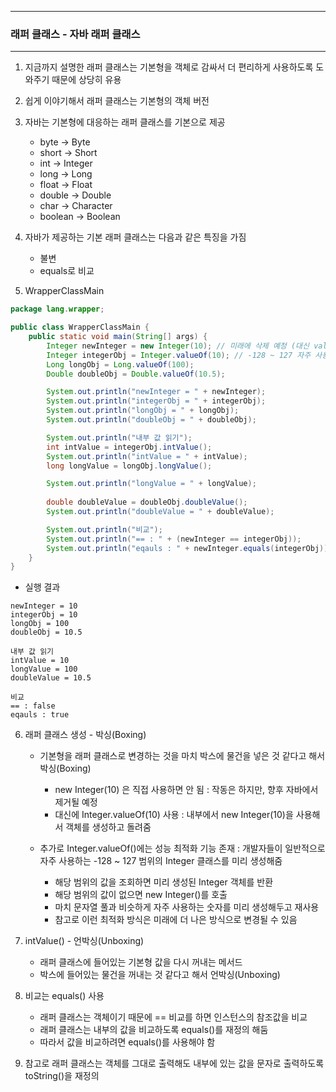 -----
### 래퍼 클래스 - 자바 래퍼 클래스
-----
1. 지금까지 설명한 래퍼 클래스는 기본형을 객체로 감싸서 더 편리하게 사용하도록 도와주기 때문에 상당히 유용
2. 쉽게 이야기해서 래퍼 클래스는 기본형의 객체 버전
3. 자바는 기본형에 대응하는 래퍼 클래스를 기본으로 제공
   - byte → Byte
   - short → Short
   - int → Integer
   - long → Long
   - float → Float
   - double → Double
   - char → Character
   - boolean → Boolean

4. 자바가 제공하는 기본 래퍼 클래스는 다음과 같은 특징을 가짐
   - 불변
   - equals로 비교
  
5. WrapperClassMain
```java
package lang.wrapper;

public class WrapperClassMain {
    public static void main(String[] args) {
        Integer newInteger = new Integer(10); // 미래에 삭제 예정 (대신 valueOf() 사용)
        Integer integerObj = Integer.valueOf(10); // -128 ~ 127 자주 사용하는 값 재사용, 불변
        Long longObj = Long.valueOf(100);
        Double doubleObj = Double.valueOf(10.5);

        System.out.println("newInteger = " + newInteger);
        System.out.println("integerObj = " + integerObj);
        System.out.println("longObj = " + longObj);
        System.out.println("doubleObj = " + doubleObj);

        System.out.println("내부 값 읽기");
        int intValue = integerObj.intValue();
        System.out.println("intValue = " + intValue);
        long longValue = longObj.longValue();

        System.out.println("longValue = " + longValue);
        
        double doubleValue = doubleObj.doubleValue();
        System.out.println("doubleValue = " + doubleValue);

        System.out.println("비교");
        System.out.println("== : " + (newInteger == integerObj));
        System.out.println("eqauls : " + newInteger.equals(integerObj));
    }
}
```
   - 실행 결과
```
newInteger = 10
integerObj = 10
longObj = 100
doubleObj = 10.5

내부 값 읽기
intValue = 10
longValue = 100
doubleValue = 10.5

비교
== : false
eqauls : true
```

 6. 래퍼 클래스 생성 - 박싱(Boxing)
    - 기본형을 래퍼 클래스로 변경하는 것을 마치 박스에 물건을 넣은 것 같다고 해서 박싱(Boxing)
        + new Integer(10) 은 직접 사용하면 안 됨 : 작동은 하지만, 향후 자바에서 제거될 예정
        + 대신에 Integer.valueOf(10) 사용 : 내부에서 new Integer(10)을 사용해서 객체를 생성하고 돌려줌
  
    - 추가로 Integer.valueOf()에는 성능 최적화 기능 존재 : 개발자들이 일반적으로 자주 사용하는 -128 ~ 127 범위의 Integer 클래스를 미리 생성해줌
        + 해당 범위의 값을 조회하면 미리 생성된 Integer 객체를 반환
        + 해당 범위의 값이 없으면 new Integer()를 호출
        + 마치 문자열 풀과 비슷하게 자주 사용하는 숫자를 미리 생성해두고 재사용
        + 참고로 이런 최적화 방식은 미래에 더 나은 방식으로 변경될 수 있음

7. intValue() - 언박싱(Unboxing)
   - 래퍼 클래스에 들어있는 기본형 값을 다시 꺼내는 메서드
   - 박스에 들어있는 물건을 꺼내는 것 같다고 해서 언박싱(Unboxing)

8. 비교는 equals() 사용
   - 래퍼 클래스는 객체이기 때문에 == 비교를 하면 인스턴스의 참조값을 비교
   - 래퍼 클래스는 내부의 값을 비교하도록 equals()를 재정의 해둠
   - 따라서 값을 비교하려면 equals()를 사용해야 함

9. 참고로 래퍼 클래스는 객체를 그대로 출력해도 내부에 있는 값을 문자로 출력하도록 toString()을 재정의
